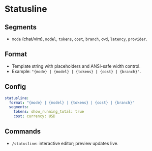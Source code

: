 # Statusline

## Segments
- `mode` (chat/vim), `model`, `tokens`, `cost`, `branch`, `cwd`, `latency`, `provider`.

## Format
- Template string with placeholders and ANSI-safe width control.
- Example: `"{mode} | {model} | {tokens} | {cost} | {branch}"`.

## Config
```yaml
statusline:
  format: "{mode} | {model} | {tokens} | {cost} | {branch}"
  segments:
    tokens: show_running_total: true
    cost: currency: USD
```

## Commands
- `/statusline`: interactive editor; preview updates live.
